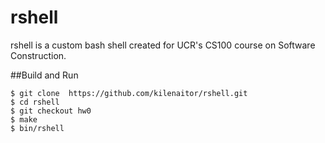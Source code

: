 # rshell
rshell is a custom bash shell created for UCR's CS100 course on Software Construction.

##Build and Run
```
$ git clone  https://github.com/kilenaitor/rshell.git
$ cd rshell
$ git checkout hw0
$ make
$ bin/rshell
```

